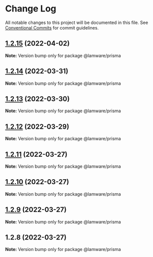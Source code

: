 # Change Log

All notable changes to this project will be documented in this file.
See [Conventional Commits](https://conventionalcommits.org) for commit guidelines.

## [1.2.15](https://github.com/evilkiwi/lamware/compare/@lamware/prisma@1.2.14...@lamware/prisma@1.2.15) (2022-04-02)

**Note:** Version bump only for package @lamware/prisma





## [1.2.14](https://github.com/evilkiwi/lamware/compare/@lamware/prisma@1.2.13...@lamware/prisma@1.2.14) (2022-03-31)

**Note:** Version bump only for package @lamware/prisma





## [1.2.13](https://github.com/evilkiwi/lamware/compare/@lamware/prisma@1.2.12...@lamware/prisma@1.2.13) (2022-03-30)

**Note:** Version bump only for package @lamware/prisma





## [1.2.12](https://github.com/evilkiwi/lamware/compare/@lamware/prisma@1.2.11...@lamware/prisma@1.2.12) (2022-03-29)

**Note:** Version bump only for package @lamware/prisma





## [1.2.11](https://github.com/evilkiwi/lamware/compare/@lamware/prisma@1.2.10...@lamware/prisma@1.2.11) (2022-03-27)

**Note:** Version bump only for package @lamware/prisma





## [1.2.10](https://github.com/evilkiwi/lamware/compare/@lamware/prisma@1.2.9...@lamware/prisma@1.2.10) (2022-03-27)

**Note:** Version bump only for package @lamware/prisma





## [1.2.9](https://github.com/evilkiwi/lamware/compare/@lamware/prisma@1.2.8...@lamware/prisma@1.2.9) (2022-03-27)

**Note:** Version bump only for package @lamware/prisma





## 1.2.8 (2022-03-27)

**Note:** Version bump only for package @lamware/prisma
